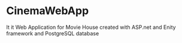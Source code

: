 # CinemaWebApp
It it Web Application for Movie House created with ASP.net and Enity framework and PostgreSQL database
